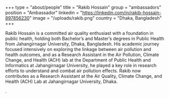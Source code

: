 +++
type = "about/people"
title = "Rakib Hossain"
group = "ambassadors"
position = "Ambassador"
linkedin = "https://linkedin.com/in/rakib-hossain-897856230"
image = "/uploads/rakib.png"
country = "Dhaka, Bangladesh"
+++
<!--StartFragment-->

Rakib Hossain is a committed air quality enthusiast with a foundation in public health, holding both Bachelor’s and Master’s degrees in Public Health from Jahangirnagar University, Dhaka, Bangladesh. His academic journey focused intensively on exploring the linkage between air pollution and health outcomes, and as a Research Assistant in the Air Pollution, Climate Change, and Health (ACH) lab at the Department of Public Health and Informatics at Jahangirnagar University, he played a key role in research efforts to understand and combat air pollution effects. Rakib now contributes as a Research Assistant at the Air Quality, Climate Change, and Health (ACH) Lab at Jahangirnagar University, Dhaka.

 . 

<!--EndFragment-->
